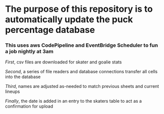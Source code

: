# The purpose of this repository is to **automatically** update the puck percentage database

### This uses aws CodePipeline and EventBridge Scheduler to fun a job nightly at 3am

*First*, csv files are downloaded for skater and goalie stats

*Second*, a series of file readers and database connections transfer all cells into the database

*Third*, names are adjusted as-needed to match previous sheets and current lineups

*Finally*, the date is added in an entry to the skaters table to act as a confirmation for upload
